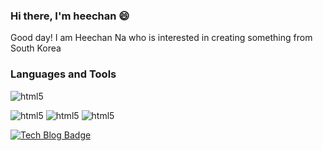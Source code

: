 ### Hi there, I'm heechan 😄
Good day! I am Heechan Na who is interested in creating something from South Korea

### Languages and Tools 
<!-- ![html5](https://simpleicons.org/icons/html5.svg) -->
![html5](http://img.shields.io/badge/-html5-E34F26?style=flat&logo=html5)

![html5](http://img.shields.io/badge/-html5-E34F26?style=flat-square&logo=html5)
![html5](http://img.shields.io/badge/-html5-E34F26?style=flat-square&logo=youtube)
![html5](http://img.shields.io/badge/-html5-E34F26?style=flat-square&logo=github)


[![Tech Blog Badge](http://img.shields.io/badge/-Tech%20blog-black?style=flat-square&logo=github&link=https://zzsza.github.io/)](https://zzsza.github.io/)

<!--
**naheechan/naheechan** is a ✨ _special_ ✨ repository because its `README.md` (this file) appears on your GitHub profile.

Here are some ideas to get you started:

- 🔭 I’m currently working on ...
- 🌱 I’m currently learning ...
- 👯 I’m looking to collaborate on ...
- 🤔 I’m looking for help with ...
- 💬 Ask me about ...
- 📫 How to reach me: ...
- 😄 Pronouns: ...
- ⚡ Fun fact: ...
-->
